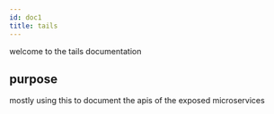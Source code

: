 ```yaml
---
id: doc1
title: tails
---
```


welcome to the tails documentation

## purpose

mostly using this to document the apis of the exposed microservices
